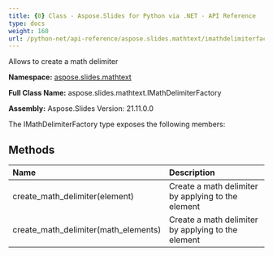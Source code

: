 ```yaml
---
title: {0} Class - Aspose.Slides for Python via .NET - API Reference
type: docs
weight: 160
url: /python-net/api-reference/aspose.slides.mathtext/imathdelimiterfactory/
---
```


Allows to create a math delimiter

**Namespace:** [aspose.slides.mathtext](/python-net/api-reference/aspose.slides.mathtext/)

**Full Class Name:** aspose.slides.mathtext.IMathDelimiterFactory

**Assembly:**  Aspose.Slides Version: 21.11.0.0

The IMathDelimiterFactory type exposes the following members:
## **Methods**
|**Name**|**Description**|
| :- | :- |
|create_math_delimiter(element)|Create a math delimiter by applying to the element|
|create_math_delimiter(math_elements)|Create a math delimiter by applying to the element|
